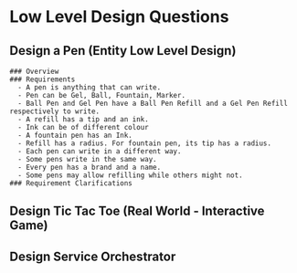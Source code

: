 # Low Level Design Questions

## Design a Pen (Entity Low Level Design)

    ### Overview
    ### Requirements
      - A pen is anything that can write.
      - Pen can be Gel, Ball, Fountain, Marker.
      - Ball Pen and Gel Pen have a Ball Pen Refill and a Gel Pen Refill respectively to write.
      - A refill has a tip and an ink.
      - Ink can be of different colour
      - A fountain pen has an Ink.
      - Refill has a radius. For fountain pen, its tip has a radius.
      - Each pen can write in a different way.
      - Some pens write in the same way.
      - Every pen has a brand and a name.
      - Some pens may allow refilling while others might not.
    ### Requirement Clarifications

## Design Tic Tac Toe (Real World - Interactive Game)

## Design Service Orchestrator